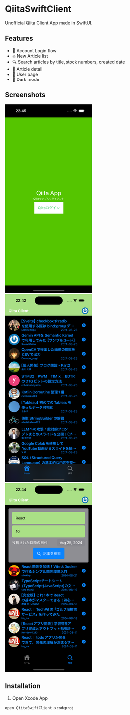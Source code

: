 # QiitaSwiftClient

Unofficial Qiita Client App made in SwiftUI.

## Features

- 🔐 Account Login flow
- 🔥 New Article list
- 🔍 Search articles by title, stock numbers, created date
- 📒 Article detail
- 👤 User page
- 🌙 Dark mode

## Screenshots

<p>
  <img src="./Screenshots/login_screen.png" width="280">
  <img src="./Screenshots/home_screen.png" width="280">
  <img src="./Screenshots/search_screen.png" width="280">
</p>

## Installation

1. Open Xcode App

```
open QiitaSwiftClient.xcodeproj
```
